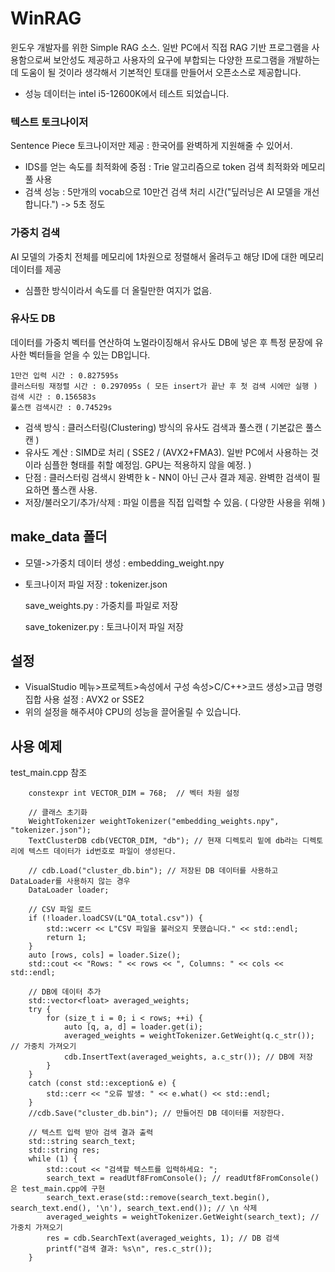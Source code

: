 # WinRAG
 윈도우 개발자를 위한 Simple RAG 소스. 일반 PC에서 직접 RAG 기반 프로그램을 사용함으로써 보안성도 제공하고 사용자의 요구에 부합되는 다양한 프로그램을 개발하는데 도움이 될 것이라 생각해서 기본적인 토대를 만들어서 오픈소스로 제공합니다.

* 성능 데이터는 intel i5-12600K에서 테스트 되었습니다.

### 텍스트 토크나이저
Sentence Piece 토크나이저만 제공 : 한국어를 완벽하게 지원해줄 수 있어서. 
- IDS를 얻는 속도를 최적화에 중점 : Trie 알고리즘으로 token 검색 최적화와 메모리풀 사용
- 검색 성능 : 5만개의 vocab으로 10만건 검색 처리 시간("딮러닝은 AI 모델을 개선합니다.") -> 5초 정도

### 가중치 검색
AI 모델의 가중치 전체를 메모리에 1차원으로 정렬해서 올려두고 해당 ID에 대한 메모리 데이터를 제공
- 심플한 방식이라서 속도를 더 올릴만한 여지가 없음.

### 유사도 DB
데이터를 가중치 벡터를 연산하여 노멀라이징해서 유사도 DB에 넣은 후 특정 문장에 유사한 벡터들을 얻을 수 있는 DB입니다. 
```
1만건 입력 시간 : 0.827595s
클러스터링 재정렬 시간 : 0.297095s ( 모든 insert가 끝난 후 첫 검색 시에만 실행 )
검색 시간 : 0.156583s
풀스캔 검색시간 : 0.74529s
```

- 검색 방식 : 클러스터링(Clustering) 방식의 유사도 검색과 풀스캔 ( 기본값은 풀스캔 )
- 유사도 계산 : SIMD로 처리 ( SSE2 / (AVX2+FMA3). 일반 PC에서 사용하는 것이라 심플한 형태를 취할 예정임. GPU는 적용하지 않을 예정. )
- 단점 : 클러스터링 검색시 완벽한 k - NN이 아닌 근사 결과 제공. 완벽한 검색이 필요하면 풀스캔 사용.
- 저장/불러오기/추가/삭제 : 파일 이름을 직접 입력할 수 있음. ( 다양한 사용을 위해 )

## make_data 폴더
 - 모델->가중치 데이터 생성 : embedding_weight.npy
 - 토크나이저 파일 저장 : tokenizer.json
   
   save_weights.py : 가중치를 파일로 저장

   save_tokenizer.py : 토크나이저 파일 저장

## 설정
- VisualStudio 메뉴>프로젝트>속성에서 구성 속성>C/C++>코드 생성>고급 명령 집합 사용 설정 : AVX2 or SSE2
- 위의 설정을 해주셔야 CPU의 성능을 끌어올릴 수 있습니다. 

## 사용 예제
test_main.cpp 참조
```
    constexpr int VECTOR_DIM = 768;  // 벡터 차원 설정

    // 클래스 초기화
    WeightTokenizer weightTokenizer("embedding_weights.npy", "tokenizer.json");
    TextClusterDB cdb(VECTOR_DIM, "db"); // 현재 디렉토리 밑에 db라는 디렉토리에 텍스트 데이터가 id번호로 파일이 생성된다.

    // cdb.Load("cluster_db.bin"); // 저장된 DB 데이터를 사용하고 DataLoader를 사용하지 않는 경우
    DataLoader loader;

    // CSV 파일 로드
    if (!loader.loadCSV(L"QA_total.csv")) {
        std::wcerr << L"CSV 파일을 불러오지 못했습니다." << std::endl;
        return 1;
    }
    auto [rows, cols] = loader.Size();
    std::cout << "Rows: " << rows << ", Columns: " << cols << std::endl;

    // DB에 데이터 추가
    std::vector<float> averaged_weights;
    try {
        for (size_t i = 0; i < rows; ++i) {
            auto [q, a, d] = loader.get(i);
            averaged_weights = weightTokenizer.GetWeight(q.c_str()); // 가중치 가져오기
            cdb.InsertText(averaged_weights, a.c_str()); // DB에 저장
        }
    }
    catch (const std::exception& e) {
        std::cerr << "오류 발생: " << e.what() << std::endl;
    }
    //cdb.Save("cluster_db.bin"); // 만들어진 DB 데이터를 저장한다.

    // 텍스트 입력 받아 검색 결과 출력
    std::string search_text;
    std::string res;
    while (1) {
        std::cout << "검색할 텍스트를 입력하세요: ";
        search_text = readUtf8FromConsole(); // readUtf8FromConsole()은 test_main.cpp에 구현
        search_text.erase(std::remove(search_text.begin(), search_text.end(), '\n'), search_text.end()); // \n 삭제
        averaged_weights = weightTokenizer.GetWeight(search_text); // 가중치 가져오기
        res = cdb.SearchText(averaged_weights, 1); // DB 검색
        printf("검색 결과: %s\n", res.c_str());
    }
```

